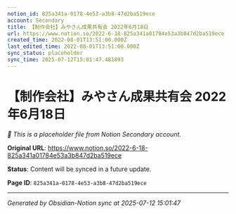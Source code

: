 ```yaml
---
notion_id: 825a341a-0178-4e53-a3b8-47d2ba519ece
account: Secondary
title: 【制作会社】みやさん成果共有会 2022年6月18日
url: https://www.notion.so/2022-6-18-825a341a01784e53a3b847d2ba519ece
created_time: 2022-08-01T13:51:00.000Z
last_edited_time: 2022-08-01T13:51:00.000Z
sync_status: placeholder
sync_time: 2025-07-12T15:01:47.481893
---
```


# 【制作会社】みやさん成果共有会 2022年6月18日

*🔄 This is a placeholder file from Notion Secondary account.*

**Original URL**: https://www.notion.so/2022-6-18-825a341a01784e53a3b847d2ba519ece

**Status**: Content will be synced in a future update.

**Page ID**: `825a341a-0178-4e53-a3b8-47d2ba519ece`

---

*Generated by Obsidian-Notion sync at 2025-07-12 15:01:47*
